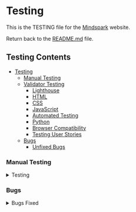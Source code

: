 # Testing

This is the TESTING file for the [Mindspark](https://mind-spark-139c9f977593.herokuapp.com/) website.

Return back to the [README.md](README.md) file.


## Testing Contents  
  
- [Testing](#testing)
  - [Manual Testing](#manual-testing)
  - [Validator Testing](#validator-testing)
    - [Lighthouse](#lighthouse)
    - [HTML](#html)
    - [CSS](#css)
    - [JavaScript](#javascript)
    - [Automated Testing](#automated-testing)
    - [Python](#python)
    - [Browser Compatibility](#browser-compatibility)
    - [Testing User Stories](#testing-user-stories)
  - [Bugs](#bugs)
    - [Unfixed Bugs](#unfixed-bugs)


### Manual Testing

<details>
<summary>Testing</summary>
<br>
 

| **Page Name**       | **Action**                                           | **Expected Behavior**                                               | **Pass/Fail** | **Tested** |
|---------------------|------------------------------------------------------|----------------------------------------------------------------------|--------------|------------|
| **Base**           | Click on the contact icon                            | Redirects to the contact page                                       | ✅ Pass      | Yes        |
| **Base**           | Use the search bar                                   | Allows users to search for content successfully                      | ✅ Pass      | Yes        |
| **Base**           | Click on navigation links                            | Navigates to the respective pages                                    | ✅ Pass      | Yes        |
| **Base**           | Click on the website logo                           | Redirects to the home page                                           | ✅ Pass      | Yes        |
| **Base**           | Open on smaller screens                              | Displays a responsive hamburger menu                                | ✅ Pass      | Yes        |
| **Base**           | Check for favicon                                    | Favicon is properly displayed                                       | ✅ Pass      | Yes        |
| **Home**           | View the homepage carousel                          | Three sliding images transition smoothly                            | ✅ Pass      | Yes        |
| **Home**           | View the About section                              | Displays images and a "Shop" button linking to the shop page        | ✅ Pass      | Yes        |
| **Home**           | View Latest Blogs section                           | Blog content is displayed with a "Read Blog" button                 | ✅ Pass      | Yes        |
| **Home**           | Click "Read Blog" button                            | Navigates to the respective blog page                               | ✅ Pass      | Yes        |
| **Home**           | Submit a testimonial                               | Redirects to login page if user is unauthenticated                  | ✅ Pass      | Yes        |
| **Home**           | Submit a testimonial (authenticated user)           | User can leave a review through a form                              | ✅ Pass      | Yes        |
| **Home**           | Edit or delete own testimonial                      | Users can modify or remove their own reviews                        | ✅ Pass      | Yes        |
| **Home**           | View testimonials                                   | All users (authenticated & unauthenticated) can see reviews         | ✅ Pass      | Yes        |
| **Footer (Base)**  | Click on social media links                         | Redirects to respective social media platforms                      | ✅ Pass      | Yes        |
| **Footer (Base)**  | Click on Privacy Policy link                        | Navigates to the Privacy Policy page                                | ✅ Pass      | Yes        |
| **Footer (Base)**  | Check for free delivery message                     | "Free Delivery on Orders Above €50" message is visible             | ✅ Pass      | Yes        |
| **Blog Page**      | Admin adds new blog post                            | UI allows adding a blog post with title, content, and image         | ✅ Pass      | Yes        |
| **Blog Page**      | Admin saves blog post as draft                      | Blog remains hidden from public view                                | ✅ Pass      | Yes        |
| **Blog Page**      | Admin publishes blog post                           | Blog becomes visible to all users                                   | ✅ Pass      | Yes        |
| **Blog Page**      | Admin edits a blog post                             | UI allows editing the title, content, and image                     | ✅ Pass      | Yes        |
| **Blog Page**      | Admin deletes a blog post                           | Blog is removed from the system                                    | ✅ Pass      | Yes        |
| **Blog Page**      | Click "Cancel" while editing                        | Redirects to blog list without saving changes                      | ✅ Pass      | Yes        |
| **Blog Page**      | View blog posts                                     | Only published blog posts are visible to all users                  | ✅ Pass      | Yes        |
| **Shop Page**      | View all products                                   | Displays all available products with images, name, and price       | ✅ Pass      | Yes        |
| **Shop Page**      | Click on a product                                 | Redirects to the product detail page                               | ✅ Pass      | Yes        |
| **Product Detail** | View product details                               | Displays product image, description, price, and "Add to Cart" button | ✅ Pass  | Yes        |
| **Product Detail** | Click "Add to Cart"                                | Product is added to the cart                                       | ✅ Pass      | Yes        |
| **Product Detail** | View related products                              | Displays other recommended products                                | ✅ Pass      | Yes        |
| **Login Page**     | Enter valid credentials and submit                 | User is logged in successfully                                    | ✅ Pass      | Yes        |
| **Login Page**     | Enter invalid credentials                          | Error message is displayed                                       | ✅ Pass      | Yes        |
| **Logout**        | Click logout button                                 | User is logged out and redirected to the home page               | ✅ Pass      | Yes        |
| **Signup Page**   | Enter valid details and submit                      | User is registered successfully and logged in                     | ✅ Pass      | Yes        |
| **Signup Page**   | Enter invalid/missing details                       | Error messages are displayed                                     | ✅ Pass      | Yes        |
| **FAQs Page**     | View FAQs section                                   | All questions and answers are displayed                          | ✅ Pass      | Yes        |
| **Profile Page**  | View profile details                               | Displays user details with an option to edit                     | ✅ Pass      | Yes        |
| **Profile Page**  | Update profile information                          | Changes are saved successfully                                   | ✅ Pass      | Yes        |
| **Update Password** | Change password successfully                     | User can log in with a new password                             | ✅ Pass      | Yes        |
| **Delete Account** | Click "Delete Account" and confirm                 | Account is permanently removed                                 | ✅ Pass      | Yes        |
| **Wishlist Page** | Click "Add to Wishlist" (Unauthenticated user)      | Redirects to login page                                        | ✅ Pass      | Yes        |
| **Wishlist Page** | Click "Add to Wishlist" (Authenticated user)        | Product is saved to the wishlist                               | ✅ Pass      | Yes        |
| **Wishlist Page** | View wishlist                                      | Displays saved products                                       | ✅ Pass      | Yes        |
| **Wishlist Page** | Remove product from wishlist                       | Product is removed successfully                               | ✅ Pass      | Yes        |
| **Cart Page**     | View cart                                          | Displays all added products with quantity and total price     | ✅ Pass      | Yes        |
| **Cart Page**     | Update product quantity                            | Price updates accordingly                                    | ✅ Pass      | Yes        |
| **Cart Page**     | Remove product from cart                           | Product is removed successfully                             | ✅ Pass      | Yes        |
| **Checkout Page** | Click "Proceed to Checkout"                       | Redirects to checkout page                                  | ✅ Pass      | Yes        |
| **Checkout Page** | Enter shipping details and complete order          | Order is placed successfully                                | ✅ Pass      | Yes        |
| **Checkout Page** | Enter incorrect details                            | Error messages are displayed                               | ✅ Pass      | Yes        |
| **Thank You Page** | View order confirmation message                   | Displays order details and "Continue Shopping" button      | ✅ Pass      | Yes        |

<hr>

- Mindspark website is tested and verified with no issues in different browsers:
  
  - [Google Chrome](https://www.google.com/intl/en_in/chrome/)
  - [Mozilla Firefox](https://www.mozilla.org/en-US/firefox/)
  - [Microsoft Edge](https://www.microsoft.com/en-us/edge/welcome?form=MA13FJ)

- Mindspark webpage is tested and verified that my website is responsive in various screen devices by using Google chrome web developer tools
  
  - Laptop
  - Tablet
  - Large screen mobile
  - Desktop

<hr>

### Validator Testing

### Lighthouse

All pages passed through the Lighthouse test. The performance score is lower due to image aspect ratios, the absence of WebP images, and the use of Stripe and jQuery CDN. I will analyze these factors in future versions to identify improvements and enhance performance.

![Lighthouse test for all Apps in Mobile](read-me/testing-validators/lighthouse-mobile/1.JPG)
![Lighthouse test for all Apps in Mobile](read-me/testing-validators/lighthouse-mobile/2.JPG)
![Lighthouse test for all Apps in Mobile](read-me/testing-validators/lighthouse-mobile/3.JPG)
![Lighthouse test for all Apps in Mobile](read-me/testing-validators/lighthouse-mobile/4.JPG)
![Lighthouse test for all Apps in Mobile](read-me/testing-validators/lighthouse-mobile/5.JPG)
![Lighthouse test for all Apps in Mobile](read-me/testing-validators/lighthouse-mobile/6.JPG)
![Lighthouse test for all Apps in Mobile](read-me/testing-validators/lighthouse-mobile/7.JPG)
![Lighthouse test for all Apps in Mobile](read-me/testing-validators/lighthouse-mobile/8.JPG)
![Lighthouse test for all Apps in Mobile](read-me/testing-validators/lighthouse-mobile/9.JPG)
![Lighthouse test for all Apps in Mobile](read-me/testing-validators/lighthouse-mobile/10.JPG)
![Lighthouse test for all Apps in Mobile](read-me/testing-validators/lighthouse-mobile/11.JPG)
![Lighthouse test for all Apps in Mobile](read-me/testing-validators/lighthouse-mobile/12.JPG)
![Lighthouse test for all Apps in Mobile](read-me/testing-validators/lighthouse-mobile/13.JPG)
![Lighthouse test for all Apps in Mobile](read-me/testing-validators/lighthouse-mobile/14.JPG)
![Lighthouse test for all Apps in Mobile](read-me/testing-validators/lighthouse-mobile/15.JPG)
![Lighthouse test for all Apps in Mobile](read-me/testing-validators/lighthouse-mobile/16.JPG)
![Lighthouse test for all Apps in Mobile](read-me/testing-validators/lighthouse-mobile/17.JPG)
![Lighthouse test for all Apps in Mobile](read-me/testing-validators/lighthouse-mobile/18.JPG)

<hr>

![Lighthouse test for all Apps in Desktop](read-me/testing-validators/lighthouse-desktop/1.JPG)
![Lighthouse test for all Apps in Desktop](read-me/testing-validators/lighthouse-desktop/2.JPG)
![Lighthouse test for all Apps in Desktop](read-me/testing-validators/lighthouse-desktop/3.JPG)
![Lighthouse test for all Apps in Desktop](read-me/testing-validators/lighthouse-desktop/4.JPG)
![Lighthouse test for all Apps in Desktop](read-me/testing-validators/lighthouse-desktop/5.JPG)
![Lighthouse test for all Apps in Desktop](read-me/testing-validators/lighthouse-desktop/6.JPG)
![Lighthouse test for all Apps in Desktop](read-me/testing-validators/lighthouse-desktop/7.JPG)
![Lighthouse test for all Apps in Desktop](read-me/testing-validators/lighthouse-desktop/8.JPG)
![Lighthouse test for all Apps in Desktop](read-me/testing-validators/lighthouse-desktop/9.JPG)
![Lighthouse test for all Apps in Desktop](read-me/testing-validators/lighthouse-desktop/10.JPG)
![Lighthouse test for all Apps in Desktop](read-me/testing-validators/lighthouse-desktop/11.JPG)
![Lighthouse test for all Apps in Desktop](read-me/testing-validators/lighthouse-desktop/12.JPG)
![Lighthouse test for all Apps in Desktop](read-me/testing-validators/lighthouse-desktop/13.JPG)
![Lighthouse test for all Apps in Desktop](read-me/testing-validators/lighthouse-desktop/14.JPG)
![Lighthouse test for all Apps in Desktop](read-me/testing-validators/lighthouse-desktop/15.JPG)
![Lighthouse test for all Apps in Desktop](read-me/testing-validators/lighthouse-desktop/16.JPG)

<hr>

### HTML

All pages have passed through the [W3 Markup HTML Validator](https://validator.w3.org/). I navigated to each page of the deployed site and used the "View Page Source" option to access the HTML code, and validated it in the W3C Markup HTML Validator.

![All pages passed through the HTML validator](read-me/testing-validators/html-validator/1.JPG)

<hr>

### CSS

CSS stylesheet have passed through the [W3 CSS Validator](https://jigsaw.w3.org/css-validator/)

![CSS stylesheet passed through the CSS validator](read-me/testing-validators/css-validator/1.JPG)

<hr>

### JS Hint

JSHint was used to look for errors in js files. No warnings found.

![JS code passed through the JS Hint](read-me/testing-validators/js-hint-validator/1.JPG)
  
<hr>

### Automated Testing

tests.py resulted no issues for my wishlist app and contact app.

![Automated Testing](read-me/testing-validators/automated-test.JPG)


### Python

[CI Python Linter](https://pep8ci.herokuapp.com/#) was used to validate the Python files. Couldn't able to adjust the long characters. I have included some screenshots with the results below.

| Features     	| Models.py                                                   	| Forms.py                                                    	| Admin.py                                                    	| Tests.py                                                 	| Views.py                                                    	| Urls.py                                                     	| Widgets.py                                           	| Contexts.py                                          	| Signals.py                                               	| webhook_handler.py                                       	| webhooks.py                                              	|
|--------------	|-------------------------------------------------------------	|-------------------------------------------------------------	|-------------------------------------------------------------	|----------------------------------------------------------	|-------------------------------------------------------------	|-------------------------------------------------------------	|------------------------------------------------------	|------------------------------------------------------	|----------------------------------------------------------	|----------------------------------------------------------	|----------------------------------------------------------	|
| Home         	| N/A                                                         	| N/A                                                         	| N/A                                                         	| N/A                                                      	| ![Home](read-me/testing-validators/ci-linter/1.jpg)         	| ![Home](read-me/testing-validators/ci-linter/2.jpg)         	| N/A                                                  	| N/A                                                  	| N/A                                                      	| N/A                                                      	| N/A                                                      	|
| Blog         	| ![Blog](read-me/testing-validators/ci-linter/3.jpg)         	| ![Blog](read-me/testing-validators/ci-linter/4.jpg)         	| ![Blog](read-me/testing-validators/ci-linter/5.jpg)         	| N/A                                                      	| ![Blog](read-me/testing-validators/ci-linter/6.jpg)         	| ![Blog](read-me/testing-validators/ci-linter/7.jpg)         	| N/A                                                  	| N/A                                                  	| N/A                                                      	| N/A                                                      	| N/A                                                      	|
| Shop         	| ![Shop](read-me/testing-validators/ci-linter/8.jpg)         	| ![Shop](read-me/testing-validators/ci-linter/9.jpg)         	| ![Shop](read-me/testing-validators/ci-linter/10.jpg)        	| N/A                                                      	| ![Shop](read-me/testing-validators/ci-linter/11.jpg)        	| ![Shop](read-me/testing-validators/ci-linter/12.jpg)        	| ![Shop](read-me/testing-validators/ci-linter/13.jpg) 	| N/A                                                  	| N/A                                                      	| N/A                                                      	| N/A                                                      	|
| Profiles     	| ![Profiles](read-me/testing-validators/ci-linter/14.jpg)    	| ![Profiles](read-me/testing-validators/ci-linter/15.jpg)    	| ![Profiles](read-me/testing-validators/ci-linter/16.jpg)    	| N/A                                                      	| ![Profiles](read-me/testing-validators/ci-linter/17.jpg)    	| ![Profiles](read-me/testing-validators/ci-linter/18.jpg)    	| N/A                                                  	| N/A                                                  	| N/A                                                      	| N/A                                                      	| N/A                                                      	|
| Wishlist     	| ![Wishlist](read-me/testing-validators/ci-linter/19.jpg)    	| N/A                                                         	| ![Wishlist](read-me/testing-validators/ci-linter/20.jpg)    	| ![Wishlist](read-me/testing-validators/ci-linter/21.jpg) 	| ![Wishlist](read-me/testing-validators/ci-linter/22.jpg)    	| ![Wishlist](read-me/testing-validators/ci-linter/23.jpg)    	| N/A                                                  	| N/A                                                  	| N/A                                                      	| N/A                                                      	| N/A                                                      	|
| Cart         	| N/A                                                         	| N/A                                                         	| N/A                                                         	| N/A                                                      	| ![Cart](read-me/testing-validators/ci-linter/24.jpg)        	| ![Cart](read-me/testing-validators/ci-linter/25.jpg)        	| N/A                                                  	| ![Cart](read-me/testing-validators/ci-linter/26.jpg) 	| N/A                                                      	| N/A                                                      	| N/A                                                      	|
| Checkout     	| ![Checkout](read-me/testing-validators/ci-linter/27.jpg)    	| ![Checkout](read-me/testing-validators/ci-linter/28.jpg)    	| ![Checkout](read-me/testing-validators/ci-linter/29.jpg)    	| N/A                                                      	| ![Checkout](read-me/testing-validators/ci-linter/30.jpg)    	| ![Checkout](read-me/testing-validators/ci-linter/31.jpg)    	| N/A                                                  	| N/A                                                  	| ![Checkout](read-me/testing-validators/ci-linter/32.jpg) 	| ![Checkout](read-me/testing-validators/ci-linter/33.jpg) 	| ![Checkout](read-me/testing-validators/ci-linter/34.jpg) 	|
| Contact      	| ![Contact](read-me/testing-validators/ci-linter/35.jpg)     	| ![Contact](read-me/testing-validators/ci-linter/36.jpg)     	| ![Contact](read-me/testing-validators/ci-linter/37.jpg)     	| ![Contact](read-me/testing-validators/ci-linter/38.jpg)  	| ![Contact](read-me/testing-validators/ci-linter/39.jpg)     	| ![Contact](read-me/testing-validators/ci-linter/40.jpg)     	| N/A                                                  	| N/A                                                  	| N/A                                                      	| N/A                                                      	| N/A                                                      	|
| Testimonials 	| ![Testimonial](read-me/testing-validators/ci-linter/41.jpg) 	| ![Testimonial](read-me/testing-validators/ci-linter/42.jpg) 	| ![Testimonial](read-me/testing-validators/ci-linter/43.jpg) 	| N/A                                                      	| ![Testimonial](read-me/testing-validators/ci-linter/44.jpg) 	| ![Testimonial](read-me/testing-validators/ci-linter/45.jpg) 	| N/A                                                  	| N/A                                                  	| N/A                                                      	| N/A                                                      	| N/A                                                      	|
<hr>

### Testing User Stories

User Stories are documented in the Mindspark [GitHub Projects Board](https://github.com/users/klsoundarya/projects/5). User Stories are numbered, with Acceptance Criteria and Tasks detailed within. All features were tested to ensure that they provided the user with the expected output and action.


| User Story                    	| Acceptance Criteria Met? 	| Pass/Fail 	|
|-------------------------------	|--------------------------	|-----------	|
| Home                          	| Yes                      	| Pass      	|
| Navigation                    	| Yes                      	| Pass      	|
| Footer                        	| yes                      	| Pass      	|
| Register Page                 	| Yes                      	| Pass      	|
| Login Page                    	| Yes                      	| Pass      	|
| Logout Page                   	| Yes                      	| Pass      	|
|Shop Page               	| Yes                      	| Pass      	|
| Product-detail Posts               	| Yes                      	| Pass      	|
| Update Password               	| Yes                      	| Pass      	|
| Contact Page                  	| Yes                      	| Pass      	|
| Blog Page                    	| Yes                      	| Pass      	|
| Newsletter subscription                   	| Yes                      	| Pass      	|
| My profile              	| Yes                      	| Pass      	|
| Add a product          	| Yes                      	| Pass      	|
| Wishlist     	| Yes                      	| Pass      	|
| Cart   	| Yes                      	| Pass      	|
| Checkout          	| Yes                      	| Pass      	|
| Thank you checkout 	| Yes                      	| Pass      	|
| Delete Account                      	| Yes                      	| Pass      	|
| Add clear button            	| Yes                      	| Pass       	|
| Add edit/update button for blog           	| Yes                      	| Pass       	|
| Add edit/update button for product          	| Yes                      	| Pass       	|
| Add edit/delete button for testimonial review          	| Yes                      	| Pass       	|

<hr>

</details>

### Bugs

<details>
<summary>Bugs Fixed</summary>
<br>

- When a user submits a form on the contact details page, if they use the erase functionality (e.g., clearing or editing the form) and attempt to fill in the details and resubmit, a 403 Forbidden CSRF token error occurs. However, if the page is refreshed before submitting the form, the submission works as expected.

- Emails not sent for user signup, order checkout, or forgot password when using an incognito tab.

- If any issues occur during checkout, a 500 Internal Server Error is displayed.
![500 server error](read-me/bugs/500-internal-error.JPG) 

| No. 	| Bugs                                            	| Notes 	|
|-----	|-------------------------------------------------	|-------	|
| 1.  	| ![Bug 1](read-me/bugs/html-validator/1.JPG)     	| Fixed 	|
| 2.  	| ![Bug 2](read-me/bugs/html-validator/2.JPG)     	| Fixed 	|
| 3.  	| ![Bug 3](read-me/bugs/html-validator/3.JPG)     	| Fixed 	|
| 4.  	| ![Bug 4](read-me/bugs/html-validator/4.JPG)     	| Fixed 	|
| 5.  	| ![Bug 5](read-me/bugs/html-validator/5.JPG)     	| Fixed 	|
| 6.  	| ![Bug 6](read-me/bugs/html-validator/6.JPG)     	| Fixed 	|
| 7. 	  | ![Bug 7](read-me/bugs/js-hint-validator/1.JPG) 	  | Fixed 	|
| 8. 	  | ![Bug 8](read-me/bugs/ci-linter/1.JPG) 	          | Fixed 	|
| 9. 	  | ![Bug 9](read-me/bugs/ci-linter/2.JPG) 	          | Fixed 	|
| 10. 	  | ![Bug 10](read-me/bugs/ci-linter/3.JPG) 	          | Fixed 	|
| 11. 	  | ![Bug 11](read-me/bugs/ci-linter/4.JPG) 	          | Fixed 	|
| 12. 	  | ![Bug 12](read-me/bugs/ci-linter/5.JPG) 	          | Fixed 	|
| 13. 	  | ![Bug 13](read-me/bugs/ci-linter/6.JPG) 	          | Fixed 	|


### Unfixed Bugs

- On the checkout success page, the dropdowns for "Shop" and "Account" do not transition smoothly.

- When a user registers an account, deletes it, and then creates a new one with the same details, the confirmation email is delayed due to an issue with SendGrid.

- When removing products from the wishlist, the alert message bar also displays the cart update notification. I'll address this issue later.

![wishlist bug](read-me/bugs/wishlist_remove.JPG) 

</details>